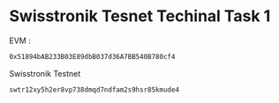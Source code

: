 # Swisstronik Tesnet Techinal Task 1


EVM :

```bash
0x51894bAB233B03E89dbB037d36A7BB540B780cf4
```
Swisstronik Testnet

```bash
swtr12xy5h2er8vp738dmqd7ndfam2s9hsr85kmude4
```
